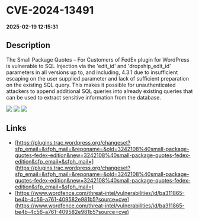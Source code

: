 # CVE-2024-13491

**2025-02-19 12:15:31**

## Description
The Small Package Quotes – For Customers of FedEx plugin for WordPress is vulnerable to SQL Injection via the 'edit_id' and 'dropship_edit_id' parameters in all versions up to, and including, 4.3.1 due to insufficient escaping on the user supplied parameter and lack of sufficient preparation on the existing SQL query.  This makes it possible for unauthenticated attackers to append additional SQL queries into already existing queries that can be used to extract sensitive information from the database.

![](https://img.shields.io/static/v1?label=Score&message=7.5&color=red)
![](https://img.shields.io/static/v1?label=Severity&message=HIGH&color=red)
![](https://img.shields.io/static/v1?label=CWE&message=SQL&color=green)

## Links
- [https://plugins.trac.wordpress.org/changeset?sfp_email=&sfph_mail=&reponame=&old=3242108%40small-package-quotes-fedex-edition&new=3242108%40small-package-quotes-fedex-edition&sfp_email=&sfph_mail=](https://plugins.trac.wordpress.org/changeset?sfp_email=&sfph_mail=&reponame=&old=3242108%40small-package-quotes-fedex-edition&new=3242108%40small-package-quotes-fedex-edition&sfp_email=&sfph_mail=)
- [https://www.wordfence.com/threat-intel/vulnerabilities/id/ba311865-be4b-4c56-a761-409582e981b5?source=cve](https://www.wordfence.com/threat-intel/vulnerabilities/id/ba311865-be4b-4c56-a761-409582e981b5?source=cve)
